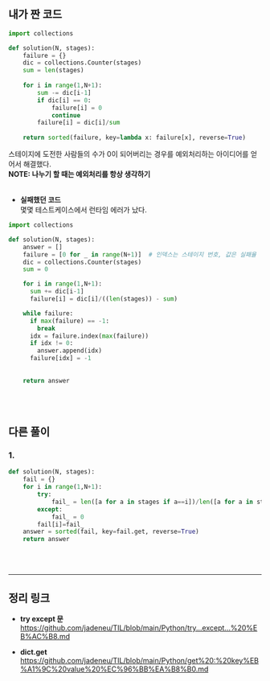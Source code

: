 ## 내가 짠 코드
```python
import collections

def solution(N, stages):
    failure = {}
    dic = collections.Counter(stages) 
    sum = len(stages)
    
    for i in range(1,N+1):
        sum -= dic[i-1]
        if dic[i] == 0:
            failure[i] = 0
            continue
        failure[i] = dic[i]/sum
    
    return sorted(failure, key=lambda x: failure[x], reverse=True)
```
스테이지에 도전한 사람들의 수가 0이 되어버리는 경우를 예외처리하는 아이디어를 얻어서 해결했다.<br>
**NOTE: 나누기 할 때는 예외처리를 항상 생각하기**
<br><br>

* **실패했던 코드**<br>
몇몇 테스트케이스에서 런타임 에러가 났다.
```python
import collections

def solution(N, stages):
    answer = []
    failure = [0 for _ in range(N+1)]  # 인덱스는 스테이지 번호, 값은 실패율
    dic = collections.Counter(stages)
    sum = 0

    for i in range(1,N+1):
      sum += dic[i-1]
      failure[i] = dic[i]/((len(stages)) - sum)

    while failure:
      if max(failure) == -1:
        break
      idx = failure.index(max(failure))
      if idx != 0:
        answer.append(idx)
      failure[idx] = -1
      
    
    return answer
```
<br><br>

## 다른 풀이
### 1.
```python
def solution(N, stages):
    fail = {}
    for i in range(1,N+1):
        try:
            fail_ = len([a for a in stages if a==i])/len([a for a in stages if a>=i])
        except:
            fail_ = 0
        fail[i]=fail_
    answer = sorted(fail, key=fail.get, reverse=True)
    return answer
```
<br><br>

---
## 정리 링크

* **try except 문**<br>
  https://github.com/jadeneu/TIL/blob/main/Python/try...except...%20%EB%AC%B8.md
  
* **dict.get**<br>
  https://github.com/jadeneu/TIL/blob/main/Python/get%20:%20key%EB%A1%9C%20value%20%EC%96%BB%EA%B8%B0.md























